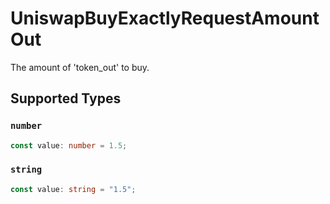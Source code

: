 # UniswapBuyExactlyRequestAmountOut

The amount of 'token_out' to buy.


## Supported Types

### `number`

```typescript
const value: number = 1.5;
```

### `string`

```typescript
const value: string = "1.5";
```

